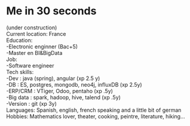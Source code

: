# Me in 30 seconds   
(under construction)  
Current location: France     
Education:   
-Electronic enginner (Bac+5)  
-Master en BI&BigData     
Job:   
-Software engineer  
Tech skills:     
-Dev : java (spring), angular (xp 2.5 y)    
-DB :  ES, postgres, mongodb, neo4j, influxDB (xp 2.5y)      
-ERP/CRM : VTiger, Odoo, pentaho  (xp .5y)    
-Big data : spark, hadoop, hive, talend (xp .5y)        
-Version : git (xp 3y)   
Languages: Spanish, english, french speaking and a little bit of german    
Hobbies: Mathematics lover, theater, cooking, peintre, literature, hiking...     





 
